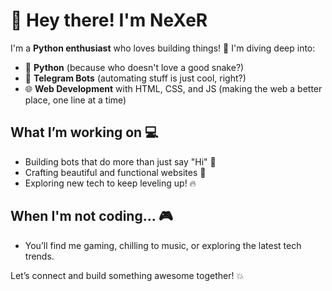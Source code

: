 # 👋 Hey there! I'm NeXeR

I'm a **Python enthusiast** who loves building things! 🚀 I'm diving deep into:

- 🐍 **Python** (because who doesn't love a good snake?)
- 🤖 **Telegram Bots** (automating stuff is just cool, right?)
- 🌐 **Web Development** with HTML, CSS, and JS (making the web a better place, one line at a time)

## What I’m working on 💻
- Building bots that do more than just say "Hi" 🤖
- Crafting beautiful and functional websites 🌟
- Exploring new tech to keep leveling up! 🔥

## When I'm not coding... 🎮
- You’ll find me gaming, chilling to music, or exploring the latest tech trends.

Let’s connect and build something awesome together! 💥
